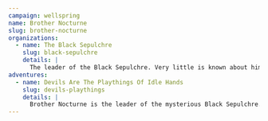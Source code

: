 ```yaml
---
campaign: wellspring
name: Brother Nocturne
slug: brother-nocturne
organizations:
  - name: The Black Sepulchre
    slug: black-sepulchre
    details: |
      The leader of the Black Sepulchre. Very little is known about him (or her), even by the rest of the membership.
adventures:
  - name: Devils Are The Playthings Of Idle Hands
    slug: devils-playthings
    details: |
      Brother Nocturne is the leader of the mysterious Black Sepulchre.
---
```

